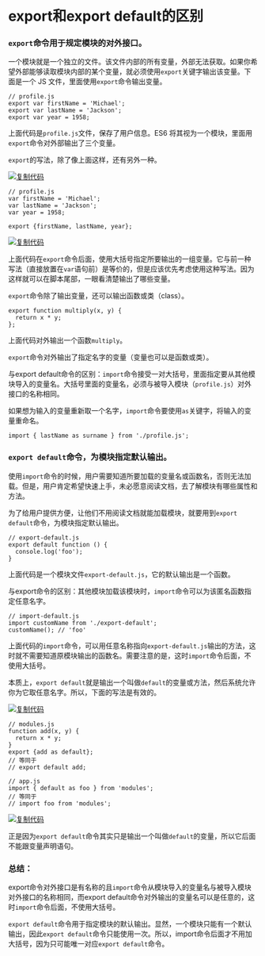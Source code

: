 # export和export default的区别

### **`export`命令用于规定模块的对外接口。**

一个模块就是一个独立的文件。该文件内部的所有变量，外部无法获取。如果你希望外部能够读取模块内部的某个变量，就必须使用`export`关键字输出该变量。下面是一个 JS 文件，里面使用`export`命令输出变量。

```
// profile.js
export var firstName = 'Michael';
export var lastName = 'Jackson';
export var year = 1958;
```

上面代码是`profile.js`文件，保存了用户信息。ES6 将其视为一个模块，里面用`export`命令对外部输出了三个变量。

`export`的写法，除了像上面这样，还有另外一种。

[![复制代码](https://common.cnblogs.com/images/copycode.gif)](javascript:void(0);)

```
// profile.js
var firstName = 'Michael';
var lastName = 'Jackson';
var year = 1958;

export {firstName, lastName, year};
```

[![复制代码](https://common.cnblogs.com/images/copycode.gif)](javascript:void(0);)

上面代码在`export`命令后面，使用大括号指定所要输出的一组变量。它与前一种写法（直接放置在`var`语句前）是等价的，但是应该优先考虑使用这种写法。因为这样就可以在脚本尾部，一眼看清楚输出了哪些变量。

`export`命令除了输出变量，还可以输出函数或类（class）。

```
export function multiply(x, y) {
  return x * y;
};
```

上面代码对外输出一个函数`multiply`。

`export`命令对外输出了指定名字的变量（变量也可以是函数或类）。

与export default命令的区别：`import`命令接受一对大括号，里面指定要从其他模块导入的变量名。大括号里面的变量名，必须与被导入模块（`profile.js`）对外接口的名称相同。

如果想为输入的变量重新取一个名字，`import`命令要使用`as`关键字，将输入的变量重命名。

```
import { lastName as surname } from './profile.js';
```

### **`export default`命令，为模块指定默认输出。**

使用`import`命令的时候，用户需要知道所要加载的变量名或函数名，否则无法加载。但是，用户肯定希望快速上手，未必愿意阅读文档，去了解模块有哪些属性和方法。

为了给用户提供方便，让他们不用阅读文档就能加载模块，就要用到`export default`命令，为模块指定默认输出。

 

```
// export-default.js
export default function () {
  console.log('foo');
}
```

 

上面代码是一个模块文件`export-default.js`，它的默认输出是一个函数。

与export命令的区别：其他模块加载该模块时，`import`命令可以为该匿名函数指定任意名字。

```
// import-default.js
import customName from './export-default';
customName(); // 'foo'
```

上面代码的`import`命令，可以用任意名称指向`export-default.js`输出的方法，这时就不需要知道原模块输出的函数名。需要注意的是，这时`import`命令后面，不使用大括号。

本质上，`export default`就是输出一个叫做`default`的变量或方法，然后系统允许你为它取任意名字。所以，下面的写法是有效的。

[![复制代码](https://common.cnblogs.com/images/copycode.gif)](javascript:void(0);)

```
// modules.js
function add(x, y) {
  return x * y;
}
export {add as default};
// 等同于
// export default add;

// app.js
import { default as foo } from 'modules';
// 等同于
// import foo from 'modules';
```

[![复制代码](https://common.cnblogs.com/images/copycode.gif)](javascript:void(0);)

正是因为`export default`命令其实只是输出一个叫做`default`的变量，所以它后面不能跟变量声明语句。

### **总结：**

export命令对外接口是有名称的且`import`命令从模块导入的变量名与被导入模块对外接口的名称相同，而export default命令对外输出的变量名可以是任意的，这时`import`命令后面，不使用大括号。

`export default`命令用于指定模块的默认输出。显然，一个模块只能有一个默认输出，因此`export default`命令只能使用一次。所以，import命令后面才不用加大括号，因为只可能唯一对应`export default`命令。
